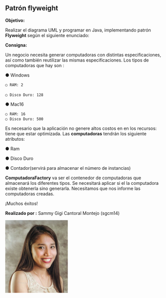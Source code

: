 Patrón flyweight
---

**Objetivo:**

Realizar el diagrama UML y programar en Java, implementando patrón **Flyweight** según
el siguiente enunciado:



**Consigna:**

Un negocio necesita generar computadoras con distintas especificaciones, así como
también reutilizar las mismas especificaciones. Los tipos de computadoras que hay son :

● Windows

    ○ RAM: 2

    ○ Disco Duro: 128

● Mac16

    ○ RAM: 16
    ○ Disco Duro: 500

Es necesario que la aplicación no genere altos costos en en los recursos: tiene que estar
optimizada. Las **computadoras** tendrán los siguiente atributos:

● Ram

● Disco Duro

● Contador(servirá para almacenar el número de instancias)

**ComputadoraFactory** va ser el contenedor de computadoras que almacenará los
diferentes tipos. Se necesitará aplicar si el la computadora existe obtenerla sino generarla.
Necesitamos que nos informe las computadoras creadas.

¡Muchos éxitos!




**Realizado por :** Sammy Gigi Cantoral Montejo (sgcm14)

<img src ="https://raw.githubusercontent.com/sgcm14/sgcm14/main/sammy.jpg" width="200">
